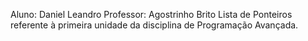 Aluno: Daniel Leandro
Professor: Agostrinho Brito
Lista de Ponteiros referente à primeira unidade da disciplina de Programação Avançada.
